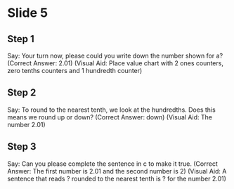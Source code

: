 # Slide 5

## Step 1

Say: Your turn now, please could you write down the number shown for a? (Correct Answer: 2.01) (Visual Aid: Place value chart with 2 ones counters, zero tenths counters and 1 hundredth counter)

## Step 2

Say: To round to the nearest tenth, we look at the hundredths. Does this means we round up or down? (Correct Answer: down) (Visual Aid: The number 2.01)

## Step 3

Say: Can you please complete the sentence in c to make it true. (Correct Answer: The first number is 2.01 and the second number is 2) (Visual Aid: A sentence that reads ? rounded to the nearest tenth is ? for the number 2.01)
